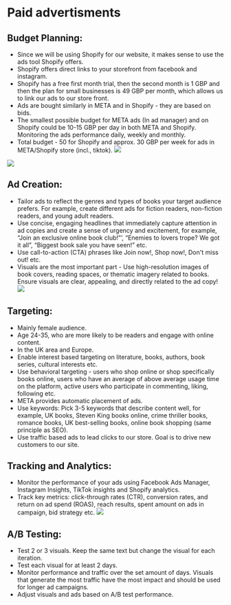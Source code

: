 # Paid advertisments

## Budget Planning:
-   Since we will be using Shopify for our website, it makes sense to use the ads tool Shopify offers.
-   Shopify offers direct links to your storefront from facebook and instagram.
-   Shopify has a free first month trial, then the second month is 1 GBP and then the plan for small businesses is 49 GBP per month, which allows us to link our ads to our store front.
-   Ads are bought similarly in META and in Shopify - they are based on bids.
-   The smallest possible budget for META ads (In ad manager) and on Shopify could be 10-15 GBP per day in both META and Shopify. Monitoring the ads performance daily, weekly and monthly.
-   Total budget - 50 for Shopify and approx. 30 GBP per week for ads in META/Shopify store (incl., tiktok).
![](https://lh7-us.googleusercontent.com/Lvxtc_jZJ1NhYKJ4PrWvkqKPfJ-BvBdvQMg754NFk4d0VN4v-6UEtSyDWzNP7C9Jc5Mn4qaIstIxOlUKIkZBc0fkhn3YJf22Jj34-SDR9ZagvN8KCbQXI5Xts8m6VGfSWun6pckW7GlmStcmKSWVLDQ)

![](https://lh7-us.googleusercontent.com/ef1fsY0Rg_55fmyFtQFA7-1dUKxWxr3VWlIbAkoxidTZpS37RJWI1-v8-hq8DV5tWzK6SUMv7QbIwZTaoUhvk_ju9CG--jWsVlD7iqxADtKwY-Sofct2-RodPr4jTdRlEw2mpoG1NZ2qgZr6jIFaoVA)

## Ad Creation:
-   Tailor ads to reflect the genres and types of books your target audience prefers. For example, create different ads for fiction readers, non-fiction readers, and young adult readers.
-   Use concise, engaging headlines that immediately capture attention in ad copies and create a sense of urgency and excitement, for example, “Join an exclusive online book club!”’, “Enemies to lovers trope? We got it all”, “Biggest book sale you have seen!” etc.
-   Use call-to-action (CTA) phrases like Join now!, Shop now!, Don't miss out! etc.
-   Visuals are the most important part - Use high-resolution images of book covers, reading spaces, or thematic imagery related to books. Ensure visuals are clear, appealing, and directly related to the ad copy!
![](https://lh7-us.googleusercontent.com/IKj2pGI6v7SntY20OFPVpb1AZO87e7NcAU1zx470mEsVCcM5l-Z5--XkQY_QpvBydsREvqri909dPIFegWyKkYZT-37GmH8EpC4I8h7UgzkEpzrhNXCZB0_J1nVLf1gs02SKQ2c0npMqYQeNCjd6FxQ)
## Targeting:
-   Mainly female audience.
-   Age 24-35, who are more likely to be readers and engage with online content.
-   In the UK area and Europe.
-   Enable interest based targeting on literature, books, authors, book series, cultural interests etc.
-   Use behavioral targeting - users who shop online or shop specifically books online, users who have an average of above average usage time on the platform, active users who participate in commenting, liking, following etc.
-   META provides automatic placement of ads.
-   Use keywords: Pick 3-5 keywords that describe content well, for example, UK books, Steven King books online, crime thriller books, romance books, UK best-selling books, online book shopping (same principle as SEO).
-   Use traffic based ads to lead clicks to our store. Goal is to drive new customers to our site.
   
## Tracking and Analytics:
-   Monitor the performance of your ads using Facebook Ads Manager, Instagram Insights, TikTok insights and Shopify analytics.
-   Track key metrics: click-through rates (CTR), conversion rates, and return on ad spend (ROAS), reach results, spent amount on ads in campaign, bid strategy etc.
![](https://lh7-us.googleusercontent.com/h0Z1l4Su2w7swUxJ8hy0UtwYwISh-xQ3jc3i2DApKp_OkxUJbMEjjNvrnwcChKb5rndMrgavP15HDzFs3cV1eWPpBnfBPKzw6G5dnhvRWJj_aKekt2ZjfBb8NEG5HluXL7Gt7WW-oHdsHV0YIGm8r9M)
## A/B Testing:
-   Test 2 or 3 visuals. Keep the same text but change the visual for each iteration.
-   Test each visual for at least 2 days.
-   Monitor performance and traffic over the set amount of days. Visuals that generate the most traffic have the most impact and should be used for longer ad campaigns.
-   Adjust visuals and ads based on A/B test performance.
